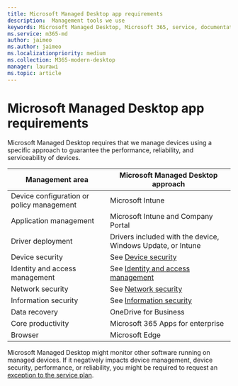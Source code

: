 ```yaml
---
title: Microsoft Managed Desktop app requirements 
description:  Management tools we use
keywords: Microsoft Managed Desktop, Microsoft 365, service, documentation
ms.service: m365-md
author: jaimeo
ms.author: jaimeo
ms.localizationpriority: medium
ms.collection: M365-modern-desktop
manager: laurawi
ms.topic: article
---
```


# Microsoft Managed Desktop app requirements

<!--This topic is the target for aka.ms/app-req. This is aka link is used from EA agreement for MMD. do not delete.-->

<!--Application addendum -->
 
Microsoft Managed Desktop requires that we manage devices using a specific approach to guarantee the performance, reliability, and serviceability of devices.


|Management area  |Microsoft Managed Desktop approach  |
|---------|---------|
|Device configuration or policy management     |  Microsoft Intune       |
|Application management     | Microsoft Intune and Company Portal        |
|Driver deployment     |  Drivers included with the device, Windows Update, or Intune       |
|Device security     | See [Device security](security.md#device-security)      |
|Identity and access management     | See [Identity and access management](security.md#identity-and-access-management)        |
|Network security     | See [Network security](security.md#network-security)        |
|Information security     |  See [Information security](security.md#information-security)       |
|Data recovery     | OneDrive for Business        |
|Core productivity     | Microsoft 365 Apps for enterprise    |
|Browser     | Microsoft Edge        |




Microsoft Managed Desktop might monitor other software running on managed devices. If it negatively impacts device management, device security, performance, or reliability, you might be required to request an [exception to the service plan](customizing.md).
